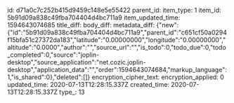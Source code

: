 id: d71a0c7c252b415d9459c148e5e55422
parent_id: 
item_type: 1
item_id: 5b91d09a838c49fba704404d4bc711a9
item_updated_time: 1594643074685
title_diff: 
body_diff: 
metadata_diff: {"new":{"id":"5b91d09a838c49fba704404d4bc711a9","parent_id":"c651cf50a0294f15bfa51c27372da183","latitude":"0.00000000","longitude":"0.00000000","altitude":"0.0000","author":"","source_url":"","is_todo":0,"todo_due":0,"todo_completed":0,"source":"joplin-desktop","source_application":"net.cozic.joplin-desktop","application_data":"","order":1594643074684,"markup_language":1,"is_shared":0},"deleted":[]}
encryption_cipher_text: 
encryption_applied: 0
updated_time: 2020-07-13T12:28:15.337Z
created_time: 2020-07-13T12:28:15.337Z
type_: 13